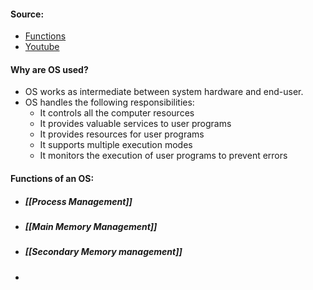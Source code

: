 #### Source:
* [Functions](https://www.geeksforgeeks.org/functions-of-operating-system/)
* [Youtube](https://www.youtube.com/watch?v=rAMVA1QJUhU&list=PLXj4XH7LcRfDrdQuJTHIPmKMpa7eYVaPm&index=4)


#### Why are OS used?

* OS works as intermediate between system hardware and end-user. 
* OS handles the following responsibilities:
	* It controls all the computer resources
	* It provides valuable services to user programs
	* It provides resources for user programs
	* It supports multiple execution modes
	* It monitors the execution of user programs to prevent errors


#### Functions of an OS:

* ##### [[Process Management]]

* ##### [[Main Memory Management]]

* ##### [[Secondary Memory management]]

* 


